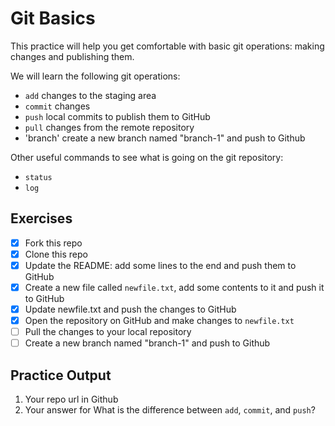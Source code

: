 # Git Basics

This practice will help you get comfortable with basic git operations: making changes and publishing them.

We will learn the following git operations:

- `add` changes to the staging area
- `commit` changes
- `push` local commits to publish them to GitHub
- `pull` changes from the remote repository
- 'branch' create a new branch named "branch-1" and push to Github

Other useful commands to see what is going on the git repository:

- `status`
- `log`

## Exercises

- [X] Fork this repo
- [X] Clone this repo
- [X] Update the README: add some lines to the end and push them to GitHub
- [X] Create a new file called `newfile.txt`, add some contents to it and push it to GitHub
- [X] Update newfile.txt and push the changes to GitHub
- [X] Open the repository on GitHub and make changes to `newfile.txt`
- [ ] Pull the changes to your local repository
- [ ] Create a new branch named "branch-1" and push to Github

## Practice Output
1. Your repo url in Github
2. Your answer for What is the difference between `add`, `commit`, and `push`?

